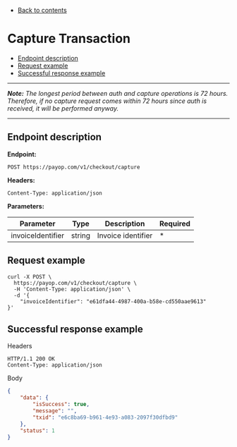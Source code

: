  * [Back to contents](../Readme.md#contents)

# Capture Transaction

* [Endpoint description](#endpoint-description)
* [Request example](#request-example)
* [Successful response example](#successful-response-example)

----
***Note:** The longest period between auth and capture operations is 72 hours. Therefore, if no capture request comes within 72 hours since auth is received, it will be performed anyway.*

----

## Endpoint description

**Endpoint:**

    POST https://payop.com/v1/checkout/capture

**Headers:**

    Content-Type: application/json

**Parameters:**

Parameter             |        Type      |                 Description                    |  Required |
----------------------|------------------|------------------------------------------------|-----------|
invoiceIdentifier     | string           | Invoice identifier                             |     *     |

## Request example

```shell script
curl -X POST \
  https://payop.com/v1/checkout/capture \
  -H 'Content-Type: application/json' \
  -d '{
	"invoiceIdentifier": "e61dfa44-4987-400a-b58e-cd550aae9613"
}'
```

## Successful response example
Headers
```
HTTP/1.1 200 OK
Content-Type: application/json
```

Body
```json
{
    "data": {
        "isSuccess": true,
        "message": "",
        "txid": "e6c8ba69-b961-4e93-a083-2097f30dfbd9"
    },
    "status": 1
}
```
